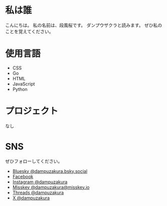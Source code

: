 # 私は誰
こんにちは。
私の名前は、段風桜です。
ダンプウザクラと読みます。
ぜひ私のことを覚えてください。

# 使用言語
- CSS
- Go
- HTML
- JavaScript
- Python

# プロジェクト
なし

# SNS
ぜひフォローしてください。
- [Bluesky @dampuzakura.bsky.social](https://bsky.app/profile/dampuzakura.bsky.social)
- [Facebook](https://www.facebook.com/profile.php?id=61558987980209)
- [Instagram @dampuzakura](https://instagram.com/dampuzakura)
- [Misskey @dampuzakura@misskey.io](https://misskey.io/@dampuzakura)
- [Threads @dampuzakura](https://threads.net/dampuzakura)
- [X @dampuzakura](https://x.com/dampuzakura)